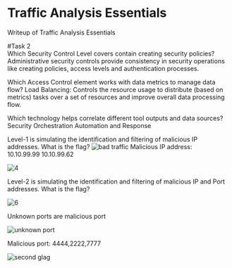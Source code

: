 
# Traffic Analysis Essentials

Writeup of Traffic Analysis Essentials

#Task 2 </br>
Which Security Control Level covers contain creating security policies?
Administrative security controls provide consistency in security operations like creating policies, access levels and authentication processes.

Which Access Control element works with data metrics to manage data flow?
Load Balancing: Controls the resource usage to distribute (based on metrics) tasks over a set of resources and improve overall data processing flow.

Which technology helps correlate different tool outputs and data sources?
Security Orchestration Automation and Response


Level-1 is simulating the identification and filtering of malicious IP addresses.
What is the flag? 
![bad traffic ](https://user-images.githubusercontent.com/29118886/200153295-46070c5a-aa84-40f9-ac96-a8556fd51885.jpg)
Malicious IP address:  
10.10.99.99
10.10.99.62

![4](https://user-images.githubusercontent.com/29118886/200154455-d136c678-4b1b-4bfd-8875-d41f33b812af.jpg)


Level-2 is simulating the identification and filtering of malicious IP and Port addresses.
What is the flag?

![6](https://user-images.githubusercontent.com/29118886/200154195-52798d29-fa82-498f-be90-d2e5180c0198.jpg)

Unknown ports are malicious port

![unknown port](https://user-images.githubusercontent.com/29118886/200154313-a15e8e0d-2982-4c69-a42a-dc112224b449.jpg)

Malicious port: 4444,2222,7777

![second glag](https://user-images.githubusercontent.com/29118886/200154468-bb342e79-b7ef-43bf-948b-8ac8c41b0731.jpg)

